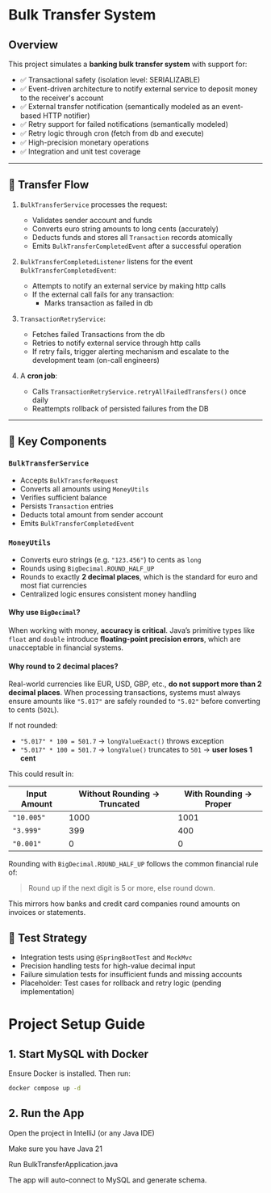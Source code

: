 # Bulk Transfer System

## Overview

This project simulates a **banking bulk transfer system** with support for:

- ✅ Transactional safety (isolation level: SERIALIZABLE)
- ✅ Event-driven architecture to notify external service to deposit money to the receiver's account
- ✅ External transfer notification (semantically modeled as an event-based HTTP notifier)
- ✅ Retry support for failed notifications (semantically modeled)
- ✅ Retry logic through cron (fetch from db and execute)
- ✅ High-precision monetary operations 
- ✅ Integration and unit test coverage

---

## 🧾 Transfer Flow

1. `BulkTransferService` processes the request:
    - Validates sender account and funds
    - Converts euro string amounts to long cents (accurately)
    - Deducts funds and stores all `Transaction` records atomically
    - Emits `BulkTransferCompletedEvent` after a successful operation

2. `BulkTransferCompletedListener` listens for the event `BulkTransferCompletedEvent`:
    - Attempts to notify an external service by making http calls
    - If the external call fails for any transaction:
        - Marks transaction as failed in db

3. `TransactionRetryService`:
    - Fetches failed Transactions from the db
    - Retries to notify external service through http calls
    - If retry fails, trigger alerting mechanism and escalate to the development team (on-call engineers)

4. A **cron job**:
    - Calls `TransactionRetryService.retryAllFailedTransfers()` once daily
    - Reattempts rollback of persisted failures from the DB

---

## 🔑 Key Components

### `BulkTransferService`
- Accepts `BulkTransferRequest`
- Converts all amounts using `MoneyUtils`
- Verifies sufficient balance
- Persists `Transaction` entries
- Deducts total amount from sender account
- Emits `BulkTransferCompletedEvent`

### `MoneyUtils`
- Converts euro strings (e.g. `"123.456"`) to cents as `long`
- Rounds using `BigDecimal.ROUND_HALF_UP`
- Rounds to exactly **2 decimal places**, which is the standard for euro and most fiat currencies
- Centralized logic ensures consistent money handling

#### Why use `BigDecimal`?

When working with money, **accuracy is critical**. Java’s primitive types like `float` and `double` introduce **floating-point precision errors**, which are unacceptable in financial systems.


#### Why round to 2 decimal places?

Real-world currencies like EUR, USD, GBP, etc., **do not support more than 2 decimal places**. When processing transactions, systems must always ensure amounts like `"5.017"` are safely rounded to `"5.02"` before converting to cents (`502L`).

If not rounded:

- `"5.017" * 100 = 501.7` → `longValueExact()` throws exception
- `"5.017" * 100 = 501.7` → `longValue()` truncates to `501` → **user loses 1 cent**

This could result in:

| Input Amount | Without Rounding → Truncated | With Rounding → Proper |
|--------------|------------------------------|-------------------------|
| `"10.005"`   | 1000                         | 1001                   |
| `"3.999"`    | 399                          | 400                    |
| `"0.001"`    | 0                            | 0                      |

Rounding with `BigDecimal.ROUND_HALF_UP` follows the common financial rule of:

> Round up if the next digit is 5 or more, else round down.

This mirrors how banks and credit card companies round amounts on invoices or statements.

## 🧪 Test Strategy

- Integration tests using `@SpringBootTest` and `MockMvc`
- Precision handling tests for high-value decimal input
- Failure simulation tests for insufficient funds and missing accounts
- Placeholder: Test cases for rollback and retry logic (pending implementation)

# Project Setup Guide

## 1. Start MySQL with Docker

Ensure Docker is installed. Then run:

```bash
docker compose up -d
```

## 2. Run the App

Open the project in IntelliJ (or any Java IDE)

Make sure you have Java 21

Run BulkTransferApplication.java

The app will auto-connect to MySQL and generate schema.